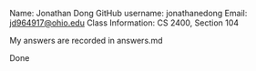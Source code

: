 Name: Jonathan Dong
GitHub username: jonathanedong
Email: jd964917@ohio.edu
Class Information: CS 2400, Section 104

My answers are recorded in answers.md

Done
